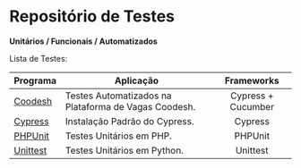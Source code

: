 # Repositório de Testes 

<p><b>Unitários / Funcionais / Automatizados</b><br/></p>

<p>Lista de Testes:</p>

Programa            | Aplicação | Frameworks
----------------- | -------- | :---------:
[Coodesh](https://github.com/lucasbguima/QA-Tester/tree/main/Coodesh2)  | Testes Automatizados na Plataforma de Vagas Coodesh.| Cypress  + Cucumber
[Cypress](https://github.com/lucasbguima/QA-Tester/tree/main/Cypress)  | Instalação Padrão do Cypress.| Cypress 
[PHPUnit](https://github.com/lucasbguima/QA-Tester/tree/main/PHPUnit)  | Testes Unitários em PHP.| PHPUnit
[Unittest](https://github.com/lucasbguima/QA-Tester/tree/main/Unittest)  | Testes Unitários em Python.| Unittest